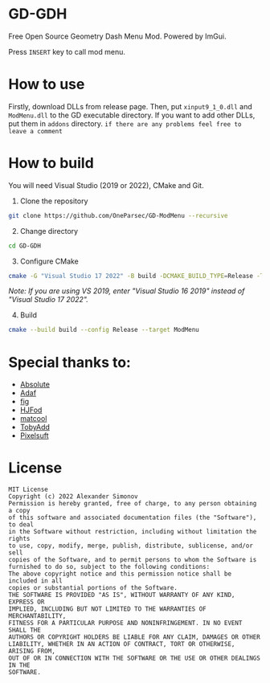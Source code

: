 # GD-GDH
Free Open Source Geometry Dash Menu Mod. Powered by ImGui.

Press `INSERT` key to call mod menu.

# How to use
Firstly, download DLLs from release page.
Then, put `xinput9_1_0.dll` and `ModMenu.dll` to the GD executable directory. If you want to add other DLLs, put them in `addons` directory.
`if there are any problems feel free to leave a comment`

# How to build

You will need Visual Studio (2019 or 2022), CMake and Git.

1. Clone the repository
```bash
git clone https://github.com/OneParsec/GD-ModMenu --recursive
```

2. Change directory
```bash
cd GD-GDH
```

3. Configure CMake
```bash
cmake -G "Visual Studio 17 2022" -B build -DCMAKE_BUILD_TYPE=Release -T host=x86 -A win32
```
*Note: If you are using VS 2019, enter "Visual Studio 16 2019" instead of "Visual Studio 17 2022".*

4. Build
```bash
cmake --build build --config Release --target ModMenu
```
# Special thanks to:

- [Absolute](https://github.com/absoIute)
- [Adaf](https://github.com/adafcaefc)
- [fig](https://github.com/FigmentBoy)
- [HJFod](https://github.com/HJfod)
- [matcool](https://github.com/matcool)
- [TobyAdd](https://github.com/TobyAdd)
- [Pixelsuft](https://github.com/Pixelsuft/)

# License
```
MIT License
Copyright (c) 2022 Alexander Simonov
Permission is hereby granted, free of charge, to any person obtaining a copy
of this software and associated documentation files (the "Software"), to deal
in the Software without restriction, including without limitation the rights
to use, copy, modify, merge, publish, distribute, sublicense, and/or sell
copies of the Software, and to permit persons to whom the Software is
furnished to do so, subject to the following conditions:
The above copyright notice and this permission notice shall be included in all
copies or substantial portions of the Software.
THE SOFTWARE IS PROVIDED "AS IS", WITHOUT WARRANTY OF ANY KIND, EXPRESS OR
IMPLIED, INCLUDING BUT NOT LIMITED TO THE WARRANTIES OF MERCHANTABILITY,
FITNESS FOR A PARTICULAR PURPOSE AND NONINFRINGEMENT. IN NO EVENT SHALL THE
AUTHORS OR COPYRIGHT HOLDERS BE LIABLE FOR ANY CLAIM, DAMAGES OR OTHER
LIABILITY, WHETHER IN AN ACTION OF CONTRACT, TORT OR OTHERWISE, ARISING FROM,
OUT OF OR IN CONNECTION WITH THE SOFTWARE OR THE USE OR OTHER DEALINGS IN THE
SOFTWARE.
```
